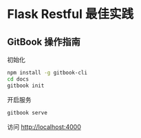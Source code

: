 # Flask Restful 最佳实践

## GitBook 操作指南

初始化
```bash
npm install -g gitbook-cli
cd docs
gitbook init
```

开启服务
```bash
gitbook serve
```

访问 [http://localhost:4000](http://localhost:4000)
